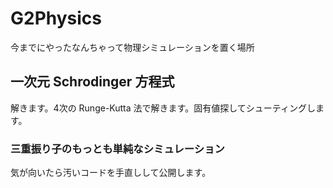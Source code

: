 # G2Physics
今までにやったなんちゃって物理シミュレーションを置く場所

## 一次元 Schrodinger 方程式
解きます。4次の Runge-Kutta 法で解きます。固有値探してシューティングします。

### 三重振り子のもっとも単純なシミュレーション
気が向いたら汚いコードを手直しして公開します。
